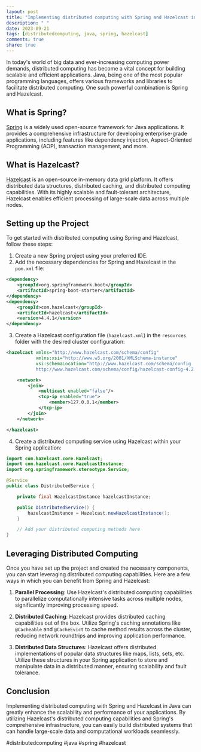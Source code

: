 ```yaml
---
layout: post
title: "Implementing distributed computing with Spring and Hazelcast in Java"
description: " "
date: 2023-09-21
tags: [distributedcomputing, java, spring, hazelcast]
comments: true
share: true
---
```


In today's world of big data and ever-increasing computing power demands, distributed computing has become a vital concept for building scalable and efficient applications. Java, being one of the most popular programming languages, offers various frameworks and libraries to facilitate distributed computing. One such powerful combination is Spring and Hazelcast.

## What is Spring?

[Spring](https://spring.io/) is a widely used open-source framework for Java applications. It provides a comprehensive infrastructure for developing enterprise-grade applications, including features like dependency injection, Aspect-Oriented Programming (AOP), transaction management, and more.

## What is Hazelcast?

[Hazelcast](https://hazelcast.com/) is an open-source in-memory data grid platform. It offers distributed data structures, distributed caching, and distributed computing capabilities. With its highly scalable and fault-tolerant architecture, Hazelcast enables efficient processing of large-scale data across multiple nodes.

## Setting up the Project

To get started with distributed computing using Spring and Hazelcast, follow these steps:

1. Create a new Spring project using your preferred IDE.
2. Add the necessary dependencies for Spring and Hazelcast in the `pom.xml` file:

```xml
<dependency>
    <groupId>org.springframework.boot</groupId>
    <artifactId>spring-boot-starter</artifactId>
</dependency>
<dependency>
    <groupId>com.hazelcast</groupId>
    <artifactId>hazelcast</artifactId>
    <version>4.4.1</version>
</dependency>
```

3. Create a Hazelcast configuration file (`hazelcast.xml`) in the `resources` folder with the desired cluster configuration:

```xml
<hazelcast xmlns="http://www.hazelcast.com/schema/config"
           xmlns:xsi="http://www.w3.org/2001/XMLSchema-instance"
           xsi:schemaLocation="http://www.hazelcast.com/schema/config
           http://www.hazelcast.com/schema/config/hazelcast-config-4.2.xsd">

    <network>
        <join>
            <multicast enabled="false"/>
            <tcp-ip enabled="true">
                <member>127.0.0.1</member>
            </tcp-ip>
        </join>
    </network>

</hazelcast>
```

4. Create a distributed computing service using Hazelcast within your Spring application:

```java
import com.hazelcast.core.Hazelcast;
import com.hazelcast.core.HazelcastInstance;
import org.springframework.stereotype.Service;

@Service
public class DistributedService {

    private final HazelcastInstance hazelcastInstance;

    public DistributedService() {
        hazelcastInstance = Hazelcast.newHazelcastInstance();
    }

    // Add your distributed computing methods here
}
```

## Leveraging Distributed Computing

Once you have set up the project and created the necessary components, you can start leveraging distributed computing capabilities. Here are a few ways in which you can benefit from Spring and Hazelcast:

1. **Parallel Processing**: Use Hazelcast's distributed computing capabilities to parallelize computationally intensive tasks across multiple nodes, significantly improving processing speed.

2. **Distributed Caching**: Hazelcast provides distributed caching capabilities out of the box. Utilize Spring's caching annotations like `@Cacheable` and `@CacheEvict` to cache method results across the cluster, reducing network roundtrips and improving application performance.

3. **Distributed Data Structures**: Hazelcast offers distributed implementations of popular data structures like maps, lists, sets, etc. Utilize these structures in your Spring application to store and manipulate data in a distributed manner, ensuring scalability and fault tolerance.

## Conclusion

Implementing distributed computing with Spring and Hazelcast in Java can greatly enhance the scalability and performance of your applications. By utilizing Hazelcast's distributed computing capabilities and Spring's comprehensive infrastructure, you can easily build distributed systems that can handle large-scale data and computational workloads seamlessly.

#distributedcomputing #java #spring #hazelcast